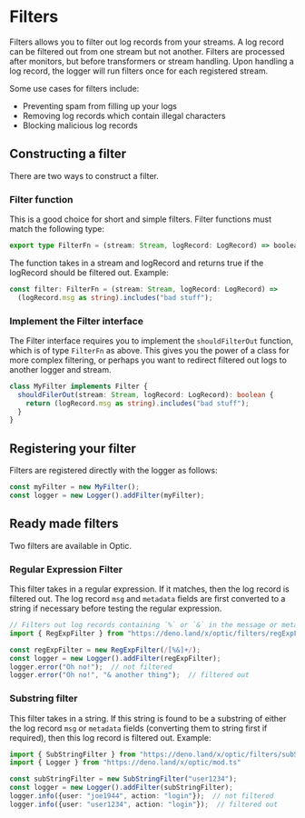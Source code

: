 # Filters

Filters allows you to filter out log records from your streams.  A log record
can be filtered out from one stream but not another.  Filters are processed
after monitors, but before transformers or stream handling.  Upon handling a
log record, the logger will run filters once for each registered stream.

Some use cases for filters include:
* Preventing spam from filling up your logs
* Removing log records which contain illegal characters
* Blocking malicious log records

## Constructing a filter

There are two ways to construct a filter.

### Filter function

This is a good choice for short and simple filters.  Filter functions must match
the following type:
```typescript
export type FilterFn = (stream: Stream, logRecord: LogRecord) => boolean;
```

The function takes in a stream and logRecord and returns true if the logRecord
should be filtered out.  Example:
```typescript
const filter: FilterFn = (stream: Stream, logRecord: LogRecord) =>
  (logRecord.msg as string).includes("bad stuff");
```

### Implement the Filter interface

The Filter interface requires you to implement the `shouldFilterOut` function,
which is of type `FilterFn` as above.  This gives you the power of a class for
more complex filtering, or perhaps you want to redirect filtered out logs to 
another logger and stream.

```typescript
class MyFilter implements Filter {
  shouldFilerOut(stream: Stream, logRecord: LogRecord): boolean {
    return (logRecord.msg as string).includes("bad stuff");
  }
}
```

## Registering your filter

Filters are registered directly with the logger as follows:
```typescript
const myFilter = new MyFilter();
const logger = new Logger().addFilter(myFilter);
```

## Ready made filters

Two filters are available in Optic.

### Regular Expression Filter

This filter takes in a regular expression.  If it matches, then the log record
is filtered out.  The log record `msg` and `metadata` fields are first
converted to a string if necessary before testing the regular expression.

```typescript
// Filters out log records containing `%` or `&` in the message or metadata
import { RegExpFilter } from "https://deno.land/x/optic/filters/regExpFilter.ts"

const regExpFilter = new RegExpFilter(/[%&]+/);
const logger = new Logger().addFilter(regExpFilter);
logger.error("Oh no!");  // not filtered
logger.error("Oh no!", "& another thing");  // filtered out
```

### Substring filter

This filter takes in a string.  If this string is found to be a substring of
either the log record `msg` or `metadata` fields (converting them to string
first if required), then this log record is filtered out.  Example:

```typescript
import { SubStringFilter } from "https://deno.land/x/optic/filters/subStringFilter.ts"
import { Logger } from "https://deno.land/x/optic/mod.ts"

const subStringFilter = new SubStringFilter("user1234");
const logger = new Logger().addFilter(subStringFilter);
logger.info({user: "joe1944", action: "login"});  // not filtered
logger.info({user: "user1234", action: "login"});  // filtered out

```
